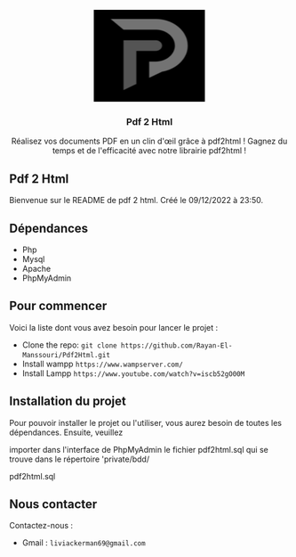 <p align="center">
  <a href="https://github.com/Rayan-El-Manssouri/Pdf2Html#readme">
    <img src="./private/src/LogoV2.png" alt="Bootstrap logo" width="200" height="165">
  </a>
</p>

<h3 align="center">Pdf 2 Html</h3>

<p align="center">
  Réalisez vos documents PDF en un clin d'œil grâce à pdf2html ! Gagnez du temps et de l'efficacité avec notre librairie pdf2html !
</p>

## Pdf 2 Html

Bienvenue sur le README de pdf 2 html. Créé le 09/12/2022 à 23:50.

## Dépendances

+ Php
+ Mysql
+ Apache
+ PhpMyAdmin

## Pour commencer 

Voici la liste dont vous avez besoin pour lancer le projet :

- Clone the repo: `git clone https://github.com/Rayan-El-Manssouri/Pdf2Html.git`
- Install wampp `https://www.wampserver.com/`
- Install Lampp `https://www.youtube.com/watch?v=iscb52gO00M`

## Installation du projet

Pour pouvoir installer le projet ou l'utiliser, vous aurez besoin de toutes les dépendances. Ensuite, veuillez 

importer dans l'interface de PhpMyAdmin le fichier pdf2html.sql qui se trouve dans le répertoire 'private/bdd/

pdf2html.sql 

## Nous contacter

Contactez-nous :

- Gmail : `liviackerman69@gmail.com`
